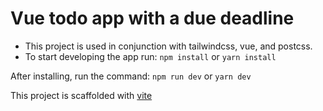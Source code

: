 # Vue todo app with a due deadline

- This project is used in conjunction with tailwindcss, vue, and postcss.
- To start developing the app run:
`npm install` or `yarn install`

After installing, run the command: `npm run dev` or `yarn dev`

This project is scaffolded with [vite](https://vitejs.dev/)